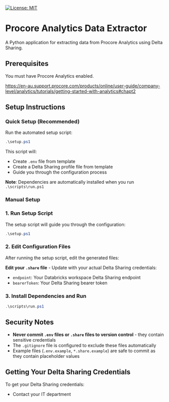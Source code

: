 [![License: MIT](https://img.shields.io/badge/License-MIT-yellow.svg)](LICENSE)

# Procore Analytics Data Extractor

A Python application for extracting data from Procore Analytics using Delta Sharing.

## Prerequisites

You must have Procore Analytics enabled.

<https://en-au.support.procore.com/products/online/user-guide/company-level/analytics/tutorials/getting-started-with-analytics#chapt2>

## Setup Instructions

### Quick Setup (Recommended)

Run the automated setup script:

```powershell
.\setup.ps1
```

This script will:

- Create `.env` file from template
- Create a Delta Sharing profile file from template
- Guide you through the configuration process

**Note**: Dependencies are automatically installed when you run `.\scripts\run.ps1`

### Manual Setup

### 1. Run Setup Script

The setup script will guide you through the configuration:

```powershell
.\setup.ps1
```

### 2. Edit Configuration Files

After running the setup script, edit the generated files:

**Edit your `.share` file** - Update with your actual Delta Sharing credentials:

- `endpoint`: Your Databricks workspace Delta Sharing endpoint
- `bearerToken`: Your Delta Sharing bearer token

### 3. Install Dependencies and Run

```powershell
.\scripts\run.ps1
```

## Security Notes

- **Never commit `.env` files or `.share` files to version control** - they contain sensitive credentials
- The `.gitignore` file is configured to exclude these files automatically
- Example files (`.env.example`, `*.share.example`) are safe to commit as they contain placeholder values

## Getting Your Delta Sharing Credentials

To get your Delta Sharing credentials:

- Contact your IT department
